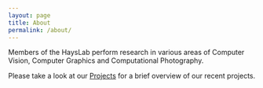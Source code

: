 ```yaml
---
layout: page
title: About
permalink: /about/
---
```


Members of the HaysLab perform research in various areas of Computer Vision, Computer Graphics and Computational Photography.

Please take a look at our [Projects](/projects) for a brief overview of our recent projects.
